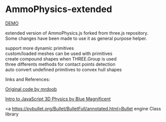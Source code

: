 # AmmoPhysics-extended

<a href="https://raw.githack.com/Oxynt/AmmoPhysics-extended/master/examples/physics_ammo_extended.html">DEMO</a>

extended version of AmmoPhysics.js forked from three.js repository.\
Some changes have been made to use it as general purpose helper.

support more dynamic primitives\
custom/loaded meshes can be used with primitives\
create compound shapes when THREE.Group is used\
three differents methods for contact points detection\
auto convert undefined primitives to convex hull shapes


links and References:

<a href= "https://github.com/mrdoob/three.js/blob/dev/examples/physics_ammo_instancing.html">Original code by mrdoob</a>

<a href= "https://medium.com/@bluemagnificent/intro-to-javascript-3d-physics-using-ammo-js-and-three-js-dd48df81f591">Intro to JavaScript 3D Physics by Blue Magnificent</a>

<a https://pybullet.org/Bullet/BulletFull/annotated.html>Bullet engine Class library</a>
